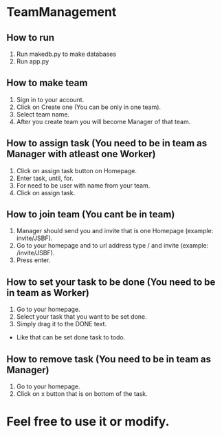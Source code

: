 # TeamManagement

## How to run

1. Run makedb.py to make databases
2. Run app.py

## How to make team
1. Sign in to your account.
2. Click on Create one (You can be only in one team).
3. Select team name.
4. After you create team you will become Manager of that team.

## How to assign task (You need to be in team as Manager with atleast one Worker)
1. Click on assign task button on Homepage.
2. Enter task, until, for.
3. For need to be user with name from your team.
4. Click on assign task.

## How to join team (You cant be in team)
1. Manager should send you and invite that is one Homepage (example: invite/JSBF).
2. Go to your homepage and to url address type / and invite (example: /invite/JSBF).
3. Press enter.

## How to set your task to be done (You need to be in team as Worker)
1. Go to your homepage.
2. Select your task that you want to be set done.
3. Simply drag it to the DONE text. 
- Like that can be set done task to todo.

## How to remove task (You need to be in team as Manager)
1. Go to your homepage.
2. Click on x button that is on bottom of the task.

# Feel free to use it or modify.
